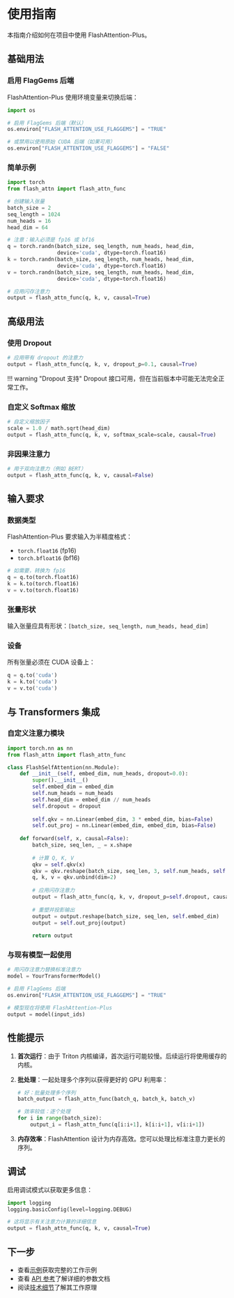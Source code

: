 # 使用指南

本指南介绍如何在项目中使用 FlashAttention-Plus。

## 基础用法

### 启用 FlagGems 后端

FlashAttention-Plus 使用环境变量来切换后端：

```python
import os

# 启用 FlagGems 后端（默认）
os.environ["FLASH_ATTENTION_USE_FLAGGEMS"] = "TRUE"

# 或禁用以使用原始 CUDA 后端（如果可用）
os.environ["FLASH_ATTENTION_USE_FLAGGEMS"] = "FALSE"
```

### 简单示例

```python
import torch
from flash_attn import flash_attn_func

# 创建输入张量
batch_size = 2
seq_length = 1024
num_heads = 16
head_dim = 64

# 注意：输入必须是 fp16 或 bf16
q = torch.randn(batch_size, seq_length, num_heads, head_dim, 
                device='cuda', dtype=torch.float16)
k = torch.randn(batch_size, seq_length, num_heads, head_dim, 
                device='cuda', dtype=torch.float16)
v = torch.randn(batch_size, seq_length, num_heads, head_dim, 
                device='cuda', dtype=torch.float16)

# 应用闪存注意力
output = flash_attn_func(q, k, v, causal=True)
```

## 高级用法

### 使用 Dropout

```python
# 应用带有 dropout 的注意力
output = flash_attn_func(q, k, v, dropout_p=0.1, causal=True)
```

!!! warning "Dropout 支持"
    Dropout 接口可用，但在当前版本中可能无法完全正常工作。

### 自定义 Softmax 缩放

```python
# 自定义缩放因子
scale = 1.0 / math.sqrt(head_dim)
output = flash_attn_func(q, k, v, softmax_scale=scale, causal=True)
```

### 非因果注意力

```python
# 用于双向注意力（例如 BERT）
output = flash_attn_func(q, k, v, causal=False)
```

## 输入要求

### 数据类型

FlashAttention-Plus 要求输入为半精度格式：

- `torch.float16` (fp16)
- `torch.bfloat16` (bf16)

```python
# 如需要，转换为 fp16
q = q.to(torch.float16)
k = k.to(torch.float16)
v = v.to(torch.float16)
```

### 张量形状

输入张量应具有形状：`[batch_size, seq_length, num_heads, head_dim]`

### 设备

所有张量必须在 CUDA 设备上：

```python
q = q.to('cuda')
k = k.to('cuda')
v = v.to('cuda')
```

## 与 Transformers 集成

### 自定义注意力模块

```python
import torch.nn as nn
from flash_attn import flash_attn_func

class FlashSelfAttention(nn.Module):
    def __init__(self, embed_dim, num_heads, dropout=0.0):
        super().__init__()
        self.embed_dim = embed_dim
        self.num_heads = num_heads
        self.head_dim = embed_dim // num_heads
        self.dropout = dropout
        
        self.qkv = nn.Linear(embed_dim, 3 * embed_dim, bias=False)
        self.out_proj = nn.Linear(embed_dim, embed_dim, bias=False)
        
    def forward(self, x, causal=False):
        batch_size, seq_len, _ = x.shape
        
        # 计算 Q, K, V
        qkv = self.qkv(x)
        qkv = qkv.reshape(batch_size, seq_len, 3, self.num_heads, self.head_dim)
        q, k, v = qkv.unbind(dim=2)
        
        # 应用闪存注意力
        output = flash_attn_func(q, k, v, dropout_p=self.dropout, causal=causal)
        
        # 重塑并投影输出
        output = output.reshape(batch_size, seq_len, self.embed_dim)
        output = self.out_proj(output)
        
        return output
```

### 与现有模型一起使用

```python
# 用闪存注意力替换标准注意力
model = YourTransformerModel()

# 启用 FlagGems 后端
os.environ["FLASH_ATTENTION_USE_FLAGGEMS"] = "TRUE"

# 模型现在将使用 FlashAttention-Plus
output = model(input_ids)
```

## 性能提示

1. **首次运行**：由于 Triton 内核编译，首次运行可能较慢。后续运行将使用缓存的内核。

2. **批处理**：一起处理多个序列以获得更好的 GPU 利用率：
   ```python
   # 好：批量处理多个序列
   batch_output = flash_attn_func(batch_q, batch_k, batch_v)
   
   # 效率较低：逐个处理
   for i in range(batch_size):
       output_i = flash_attn_func(q[i:i+1], k[i:i+1], v[i:i+1])
   ```

3. **内存效率**：FlashAttention 设计为内存高效。您可以处理比标准注意力更长的序列。

## 调试

启用调试模式以获取更多信息：

```python
import logging
logging.basicConfig(level=logging.DEBUG)

# 这将显示有关注意力计算的详细信息
output = flash_attn_func(q, k, v, causal=True)
```

## 下一步

- 查看[示例](examples.md)获取完整的工作示例
- 查看 [API 参考](api.md)了解详细的参数文档
- 阅读[技术细节](technical.md)了解其工作原理